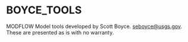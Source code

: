 # BOYCE_TOOLS
MODFLOW Model tools developed by Scott Boyce. seboyce@usgs.gov. These are presented as is with no warranty.
